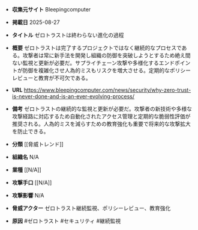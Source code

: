 - **収集元サイト**
Bleepingcomputer

- **掲載日**
2025-08-27

- **タイトル**
ゼロトラストは終わらない進化の過程

- **概要**
ゼロトラストは完了するプロジェクトではなく継続的なプロセスである。攻撃者は常に新手法を開発し組織の防御を突破しようとするため絶え間ない監視と更新が必要だ。サプライチェーン攻撃や多様化するエンドポイントが防御を複雑化させ人為的ミスもリスクを増大させる。定期的なポリシーレビューと教育が不可欠である。

- **URL**
https://www.bleepingcomputer.com/news/security/why-zero-trust-is-never-done-and-is-an-ever-evolving-process/

- **備考**
ゼロトラストの継続的な監視と更新が必要だ。攻撃者の新技術や多様な攻撃経路に対応するため自動化されたアクセス管理と定期的な脆弱性評価が推奨される。人為的ミスを減らすための教育強化も重要で将来的な攻撃拡大を防止できる。

- **分類**
[[脅威トレンド]]

- **組織名**
N/A

- **業種**
[[N/A]]

- **攻撃手口**
[[N/A]]

- **攻撃影響**
N/A

- **脅威アクター**
ゼロトラスト継続監視、ポリシーレビュー、教育強化

- **原因**
#ゼロトラスト #セキュリティ #継続監視

